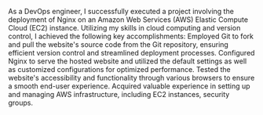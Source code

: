 As a DevOps engineer, I successfully executed a project involving the deployment of Nginx on an Amazon Web Services (AWS) Elastic Compute Cloud (EC2) instance.
Utilizing my skills in cloud computing and version control, I achieved the following key accomplishments:
Employed Git to fork and pull the website's source code from the Git repository, ensuring efficient version control and streamlined deployment processes.
Configured Nginx to serve the hosted website and utilized the default settings as well as customized configurations for optimized performance.
Tested the website's accessibility and functionality through various browsers to ensure a smooth end-user experience.
Acquired valuable experience in setting up and managing AWS infrastructure, including EC2 instances, security groups.
